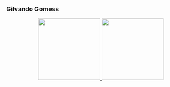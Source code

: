 ### Gilvando Gomess

<div align="center">
  <a href="https://github.com/kadandajr">
  <img height="165em" src="https://github-readme-stats.vercel.app/api?username=kadandajr&show_icons=true&theme=github_dark&include_all_commits=true&count_private=true"/>
  <img height="165em" src="https://github-readme-stats.vercel.app/api/top-langs/?username=kadandajr&layout=compact&langs_count=7&theme=github_dark"/>
</div>
